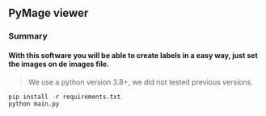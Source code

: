 ## PyMage viewer
### Summary
#### With this software you will be able to create labels in a easy way, just set the images on de images file.

>We use a python version 3.8+, we did not tested previous versions.
~~~python
pip install -r requirements.txt
python main.py
~~~

